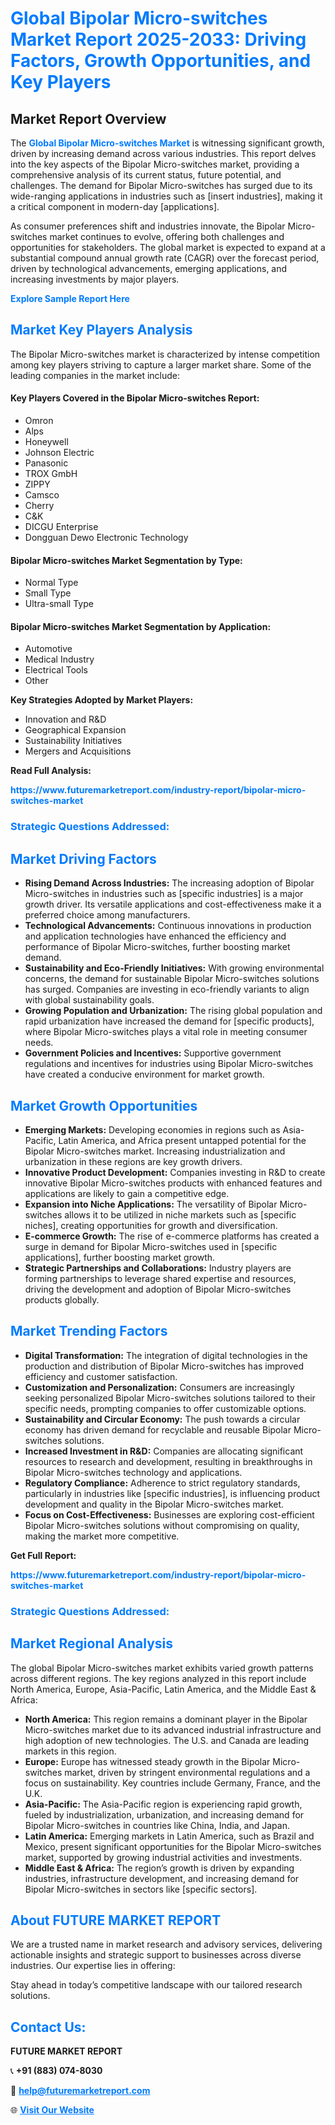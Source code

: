 <h1 style="color: #007BFF;">Global Bipolar Micro-switches Market Report 2025-2033: Driving Factors, Growth Opportunities, and Key Players</h1>

<section id="overview">
<h2>Market Report Overview</h2>
<p>The <a href="https://www.futuremarketreport.com/industry-report/bipolar-micro-switches-market" style="color: #007BFF; text-decoration: none;"><strong>Global Bipolar Micro-switches Market</strong></a> is witnessing significant growth, driven by increasing demand across various industries. This report delves into the key aspects of the Bipolar Micro-switches market, providing a comprehensive analysis of its current status, future potential, and challenges. The demand for Bipolar Micro-switches has surged due to its wide-ranging applications in industries such as [insert industries], making it a critical component in modern-day [applications].</p>
<p>As consumer preferences shift and industries innovate, the Bipolar Micro-switches market continues to evolve, offering both challenges and opportunities for stakeholders. The global market is expected to expand at a substantial compound annual growth rate (CAGR) over the forecast period, driven by technological advancements, emerging applications, and increasing investments by major players.</p>
</section>

<section id="overview">
<p><a href="https://www.futuremarketreport.com/request-sample/reportId=90851" style="color: #007BFF; text-decoration: none;"><strong>Explore Sample Report Here</strong></a></p>
</section>

<section id="key-players">
<h2 style="color: #007BFF;">Market Key Players Analysis</h2>
<p>The Bipolar Micro-switches market is characterized by intense competition among key players striving to capture a larger market share. Some of the leading companies in the market include:</p>
<h4>Key Players Covered in the Bipolar Micro-switches Report:</h4>
<ul><li>Omron</li><li>Alps</li><li>Honeywell</li><li>Johnson Electric</li><li>Panasonic</li><li>TROX GmbH</li><li>ZIPPY</li><li>Camsco</li><li>Cherry</li><li>C&amp;K</li><li>DICGU Enterprise</li><li>Dongguan Dewo Electronic Technology</li></ul>
<h4>Bipolar Micro-switches Market Segmentation by Type:</h4>
<ul><li>Normal Type</li><li>Small Type</li><li>Ultra-small Type</li></ul>

<h4>Bipolar Micro-switches Market Segmentation by Application:</h4>
<ul><li>Automotive</li><li>Medical Industry</li><li>Electrical Tools</li><li>Other</li></ul>
<p><strong>Key Strategies Adopted by Market Players:</strong></p>
<ul>
<li>Innovation and R&D</li>
<li>Geographical Expansion</li>
<li>Sustainability Initiatives</li>
<li>Mergers and Acquisitions</li>
</ul>
</section>

<section>
<p><strong>Read Full Analysis: </strong></p><a href="https://www.futuremarketreport.com/industry-report/bipolar-micro-switches-market" style="color: #007BFF; text-decoration: none;"><strong>https://www.futuremarketreport.com/industry-report/bipolar-micro-switches-market</strong></a>
<h3 style="color: #007BFF;">Strategic Questions Addressed:</h3>
</section>

<section id="driving-factors">
<h2 style="color: #007BFF;">Market Driving Factors</h2>
<ul>
<li><strong>Rising Demand Across Industries:</strong> The increasing adoption of Bipolar Micro-switches in industries such as [specific industries] is a major growth driver. Its versatile applications and cost-effectiveness make it a preferred choice among manufacturers.</li>
<li><strong>Technological Advancements:</strong> Continuous innovations in production and application technologies have enhanced the efficiency and performance of Bipolar Micro-switches, further boosting market demand.</li>
<li><strong>Sustainability and Eco-Friendly Initiatives:</strong> With growing environmental concerns, the demand for sustainable Bipolar Micro-switches solutions has surged. Companies are investing in eco-friendly variants to align with global sustainability goals.</li>
<li><strong>Growing Population and Urbanization:</strong> The rising global population and rapid urbanization have increased the demand for [specific products], where Bipolar Micro-switches plays a vital role in meeting consumer needs.</li>
<li><strong>Government Policies and Incentives:</strong> Supportive government regulations and incentives for industries using Bipolar Micro-switches have created a conducive environment for market growth.</li>
</ul>
</section>

<section id="growth-opportunities">
<h2 style="color: #007BFF;">Market Growth Opportunities</h2>
<ul>
<li><strong>Emerging Markets:</strong> Developing economies in regions such as Asia-Pacific, Latin America, and Africa present untapped potential for the Bipolar Micro-switches market. Increasing industrialization and urbanization in these regions are key growth drivers.</li>
<li><strong>Innovative Product Development:</strong> Companies investing in R&D to create innovative Bipolar Micro-switches products with enhanced features and applications are likely to gain a competitive edge.</li>
<li><strong>Expansion into Niche Applications:</strong> The versatility of Bipolar Micro-switches allows it to be utilized in niche markets such as [specific niches], creating opportunities for growth and diversification.</li>
<li><strong>E-commerce Growth:</strong> The rise of e-commerce platforms has created a surge in demand for Bipolar Micro-switches used in [specific applications], further boosting market growth.</li>
<li><strong>Strategic Partnerships and Collaborations:</strong> Industry players are forming partnerships to leverage shared expertise and resources, driving the development and adoption of Bipolar Micro-switches products globally.</li>
</ul>
</section>

<section id="trending-factors">
<h2 style="color: #007BFF;">Market Trending Factors</h2>
<ul>
<li><strong>Digital Transformation:</strong> The integration of digital technologies in the production and distribution of Bipolar Micro-switches has improved efficiency and customer satisfaction.</li>
<li><strong>Customization and Personalization:</strong> Consumers are increasingly seeking personalized Bipolar Micro-switches solutions tailored to their specific needs, prompting companies to offer customizable options.</li>
<li><strong>Sustainability and Circular Economy:</strong> The push towards a circular economy has driven demand for recyclable and reusable Bipolar Micro-switches solutions.</li>
<li><strong>Increased Investment in R&D:</strong> Companies are allocating significant resources to research and development, resulting in breakthroughs in Bipolar Micro-switches technology and applications.</li>
<li><strong>Regulatory Compliance:</strong> Adherence to strict regulatory standards, particularly in industries like [specific industries], is influencing product development and quality in the Bipolar Micro-switches market.</li>
<li><strong>Focus on Cost-Effectiveness:</strong> Businesses are exploring cost-efficient Bipolar Micro-switches solutions without compromising on quality, making the market more competitive.</li>
</ul>
</section>

<section>
<p><strong>Get Full Report: </strong></p><a href="https://www.futuremarketreport.com/industry-report/bipolar-micro-switches-market" style="color: #007BFF; text-decoration: none;"><strong>https://www.futuremarketreport.com/industry-report/bipolar-micro-switches-market</strong></a>
<h3 style="color: #007BFF;">Strategic Questions Addressed:</h3>
</section>


<section id="regional-analysis">
<h2 style="color: #007BFF;">Market Regional Analysis</h2>
<p>The global Bipolar Micro-switches market exhibits varied growth patterns across different regions. The key regions analyzed in this report include North America, Europe, Asia-Pacific, Latin America, and the Middle East & Africa:</p>
<ul>
<li><strong>North America:</strong> This region remains a dominant player in the Bipolar Micro-switches market due to its advanced industrial infrastructure and high adoption of new technologies. The U.S. and Canada are leading markets in this region.</li>
<li><strong>Europe:</strong> Europe has witnessed steady growth in the Bipolar Micro-switches market, driven by stringent environmental regulations and a focus on sustainability. Key countries include Germany, France, and the U.K.</li>
<li><strong>Asia-Pacific:</strong> The Asia-Pacific region is experiencing rapid growth, fueled by industrialization, urbanization, and increasing demand for Bipolar Micro-switches in countries like China, India, and Japan.</li>
<li><strong>Latin America:</strong> Emerging markets in Latin America, such as Brazil and Mexico, present significant opportunities for the Bipolar Micro-switches market, supported by growing industrial activities and investments.</li>
<li><strong>Middle East & Africa:</strong> The region’s growth is driven by expanding industries, infrastructure development, and increasing demand for Bipolar Micro-switches in sectors like [specific sectors].</li>
</ul>
</section>

<footer>
<h2 style="color: #007BFF;">About FUTURE MARKET REPORT</h2>
<p>We are a trusted name in market research and advisory services, delivering actionable insights and strategic support to businesses across diverse industries. Our expertise lies in offering:</p>

<p>Stay ahead in today’s competitive landscape with our tailored research solutions.</p>

<h2 style="color: #007BFF;">Contact Us:</h2>
<p><strong>FUTURE MARKET REPORT</strong></p>
<p>📞 <strong>+91 (883) 074-8030</strong></p>
<p>📧 <strong><a href="mailto:help@futuremarketreport.com" style="color: #007BFF;">help@futuremarketreport.com</a></strong></p>
<p>🌐 <strong><a href="https://www.futuremarketreport.com/" style="color: #007BFF;">Visit Our Website</a></strong></p>
</footer>
